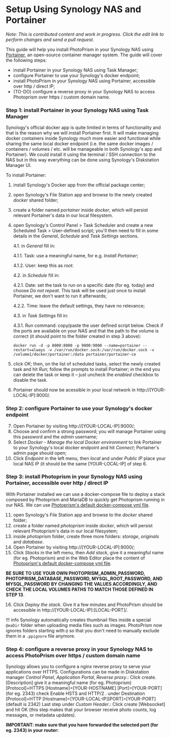 # Setup Using Synology NAS and Portainer

*Note: This is contributed content and work in progress. Click the edit link to perform changes and send a pull request.*

This guide will help you install PhotoPrism in your Synology NAS using [Portainer](https://www.portainer.io/), an open-source container manager system. The guide will cover the following steps:

- install Portainer in your Synology NAS using Task Manager;
- configure Portainer to use your Synology's docker endpoint;
- install PhotoPrism in your Synology NAS using Portainer, accessible over http / direct IP;
- (TO-DO) configure a reverse proxy in your Synology NAS to access Photoprism over https / custom domain name.

### Step 1: install Portainer in your Synology NAS using Task Manager ###

Synology's official docker app is quite limited in terms of functionality and that is the reason why we will install Portainer first. It will make managing docker containers inside Synology much more easier and functional while sharing the same local docker endpoint (i.e. the same docker images / containers / volumes / etc. will be manageable in both Synology's app and Portainer). We could install it using the terminal / SSH connection to the NAS but in this way everything can be done using Synology's Diskstation Manager UI.

To install Portainer:

1. install Synology's Docker app from the official package center;
2. open Synology's File Station app and browse to the newly created _docker_ shared folder;
3. create a folder named _portainer_ inside _docker_, which will persist relevant Portainer's data in our local filesystem.
4. open Synology's Control Panel > Task Scheduler and create a new Scheduled Task > User-defined script; you'll then need to fill in some details in the _General_, _Schedule_ and _Task Settings_ sections.

    4.1. in _General_ fill in:
    
      4.1.1. Task: use a meaningful name, for e.g. _Install Portainer_;
      
      4.1.2. User: keep this as _root_.

    4.2. in _Schedule_ fill in:
    
      4.2.1. Date: set the task to run on a specific date (for eg. today) and choose _Do not repeat_. This task will be used just once to install Portainer, we don't want to run it afterwards;
      
      4.2.2. Time: leave the default settings, they have no relevance;

    4.3. in _Task Settings_ fill in:
    
      4.3.1. Run command: copy/paste the user defined script below. Check if the ports are available on your NAS and that the path to the volume is correct (it should point to the folder created in step 3 above):
      ```
      docker run -d -p 8000:8000 -p 9000:9000 --name=portainer --restart=always -v /var/run/docker.sock:/var/run/docker.sock -v /volume1/docker/portainer:/data portainer/portainer-ce
      ```
      
5. click _OK_; then, on the list of scheduled tasks, select the newly created task and hit _Run_; follow the prompts to install Portainer; in the end you can delete the task or keep it – just uncheck the _enabled_ checkbox to disable the task.

6. Portainer should now be acessible in your local network in http://[YOUR-LOCAL-IP]:9000/.

### Step 2: configure Portainer to use your Synology's docker endpoint ###

7. Open Portainer by visiting http://[YOUR-LOCAL-IP]:9000/;
8. Choose and confirm a strong password; you will manage Portainer using this password and the _admin_ username;
9. Select _Docker - Manage the local Docker environment_ to link Portainer to your Synology's local docker endpoint and hit _Connect_; Portainer's admin page should open;
10. Click _Endpoint_ in the left menu, then _local_ and under _Public IP_ place your local NAS IP (it should be the same [YOUR-LOCAL-IP] of step 6.

### Step 3: install Photoprism in your Synology NAS using Portainer, accessible over http / direct IP ###

With Portainer installed we can use a docker-compose file to deploy a stack composed by Photoprism and MariaDB to quickly get Photoprism running in our NAS. We can use [Photoprism's default docker-compose yml file](https://dl.photoprism.org/docker/docker-compose.yml).

11. open Synology's File Station app and browse to the _docker_ shared folder;
12. create a folder named _photoprism_ inside _docker_, which will persist relevant Photoprism's data in our local filesystem;
13. inside _photoprism_ folder, create three more folders: _storage_, _originals_ and _database_.
14. Open Portainer by visiting http://[YOUR-LOCAL-IP]:9000/;
15. Click _Stacks_ in the left menu, then _Add stack_, give it a meaningful name (for eg. Photoprism) and in the Web Editor place the content of [Photoprism's default docker-compose yml file](https://dl.photoprism.org/docker/docker-compose.yml).

**BE SURE TO USE YOUR OWN PHOTOPRISM_ADMIN_PASSWORD, PHOTOPRISM_DATABASE_PASSWORD, MYSQL_ROOT_PASSWORD, AND MYSQL_PASSWORD BY CHANGING THE VALUES ACCORDINGLY, AND CHECK THE LOCAL VOLUMES PATHS TO MATCH THOSE DEFINED IN STEP 13**.

16. Click _Deploy the stack_. Give it a few minutes and PhotoPrism should be accessible in http://[YOUR-LOCAL-IP]:[LOCAL-PORT]/.

!!! info
    Synology automatically creates thumbnail files inside a special `@eaDir` folder when uploading 
    media files such as images.
    PhotoPrism now ignores folders starting with `@` so that you don't need to manually exclude
    them in a `.ppignore` file anymore.

### Step 4: configure a reverse proxy in your Synology NAS to access PhotoPrism over https / custom domain name ###

Synology allows you to configure a nginx reverse proxy to serve your applications over HTTPS. Configurations can be made in Diskstation manager _Control Panel_, _Application Portal_, _Reverse proxy_.:
Click create. [Description] give it a meaningful name (for eg. Photoprism) [Protocol]=HTTPS [Hostname]=[YOUR-HOSTNAME] [Port]=[YOUR-PORT] (for eg. 2343) check Enable HSTS and HTTP/2 . under Destination [Protocol]=HTTP [Hostname]=[YOUR-LOCAL-IP][PORT]=[YOUR-PORT] (default is 2342)
Last step under _Custom Header_.:
Click create [Websocket] and hit OK (this step makes that your browser receive photo counts, log messages, or metadata updates).

**IMPORTANT: make sure that you have forwarded the selected port (for eg. 2343) in your router:**





